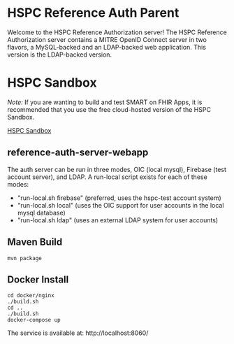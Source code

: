# HSPC Reference Auth Parent

Welcome to the HSPC Reference Authorization server!  The HSPC Reference Authorization server contains a MITRE OpenID Connect server in two flavors, a MySQL-backed and an LDAP-backed web application.  This version is the LDAP-backed version.

# HSPC Sandbox

*Note:* If you are wanting to build and test SMART on FHIR Apps, it is recommended that you use the free cloud-hosted version of the HSPC Sandbox.

[HSPC Sandbox](https://sandbox.hspconsortium.org)

## reference-auth-server-webapp

The auth server can be run in three modes, OIC (local mysql), Firebase (test account server), and LDAP.  A run-local script exists for each of these modes:

* "run-local.sh firebase" (preferred, uses the hspc-test account system) 
* "run-local.sh local" (uses the OIC support for user accounts in the local mysql database) 
* "run-local.sh ldap" (uses an external LDAP system for user accounts) 

## Maven Build
    mvn package

## Docker Install
    cd docker/nginx
    ./build.sh
    cd ..
    ./build.sh
    docker-compose up
    
The service is available at: 
    http://localhost:8060/

